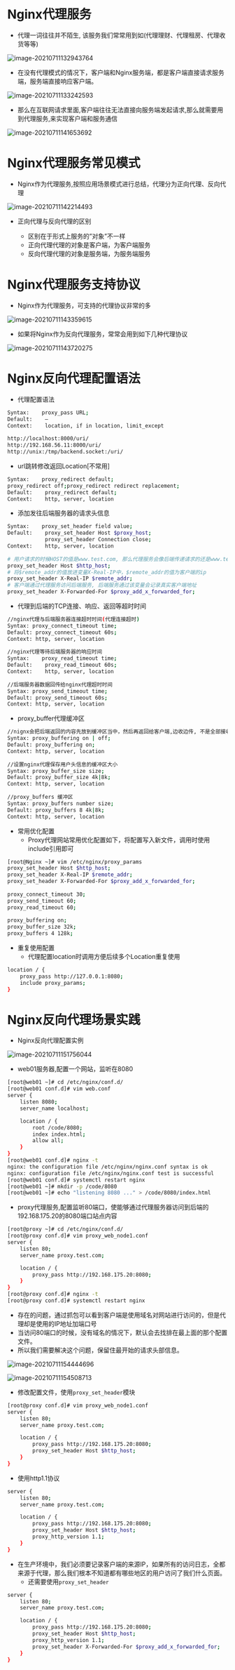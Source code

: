 # Nginx代理服务

- 代理一词往往并不陌生, 该服务我们常常用到如(代理理财、代理租房、代理收货等等)

![image-20210711132943764](Nginx%E5%8F%8D%E5%90%91%E4%BB%A3%E7%90%86/image-20210711132943764.png)

- 在没有代理模式的情况下，客户端和Nginx服务端，都是客户端直接请求服务端，服务端直接响应客户端。

![image-20210711133242593](Nginx%E5%8F%8D%E5%90%91%E4%BB%A3%E7%90%86/image-20210711133242593.png)

- 那么在互联网请求里面,客户端往往无法直接向服务端发起请求,那么就需要用到代理服务,来实现客户端和服务通信

![image-20210711141653692](Nginx%E5%8F%8D%E5%90%91%E4%BB%A3%E7%90%86/image-20210711141653692-16263957749png)

# Nginx代理服务常见模式

- Nginx作为代理服务,按照应用场景模式进行总结，代理分为正向代理、反向代理

![image-20210711142214493](Nginx%E5%8F%8D%E5%90%91%E4%BB%A3%E7%90%86/image-20210711142214493.png)

- 正向代理与反向代理的区别

	- 区别在于形式上服务的”对象”不一样
	- 正向代理代理的对象是客户端，为客户端服务
	- 反向代理代理的对象是服务端，为服务端服务

# Nginx代理服务支持协议

- Nginx作为代理服务，可支持的代理协议非常的多

![image-20210711143359615](Nginx%E5%8F%8D%E5%90%91%E4%BB%A3%E7%90%86/image-20210711143359615.png)

- 如果将Nginx作为反向代理服务，常常会用到如下几种代理协议

![image-20210711143720275](Nginx%E5%8F%8D%E5%90%91%E4%BB%A3%E7%90%86/image-20210711143720275.png)

# Nginx反向代理配置语法

- 代理配置语法

```bash
Syntax:    proxy_pass URL;
Default:    —
Context:    location, if in location, limit_except
 
http://localhost:8000/uri/
http://192.168.56.11:8000/uri/
http://unix:/tmp/backend.socket:/uri/
```

- url跳转修改返回Location[不常用]

```bash
Syntax:    proxy_redirect default;
proxy_redirect off;proxy_redirect redirect replacement;
Default:    proxy_redirect default;
Context:    http, server, location
```

- 添加发往后端服务器的请求头信息

```bash
Syntax:    proxy_set_header field value;
Default:    proxy_set_header Host $proxy_host;
            proxy_set_header Connection close;
Context:    http, server, location
 
# 用户请求的时候HOST的值是www.test.com, 那么代理服务会像后端传递请求的还是www.test.com
proxy_set_header Host $http_host;
# 将$remote_addr的值放进变量X-Real-IP中，$remote_addr的值为客户端的ip
proxy_set_header X-Real-IP $remote_addr;
# 客户端通过代理服务访问后端服务, 后端服务通过该变量会记录真实客户端地址
proxy_set_header X-Forwarded-For $proxy_add_x_forwarded_for;
```

- 代理到后端的TCP连接、响应、返回等超时时间

```bash
//nginx代理与后端服务器连接超时时间(代理连接超时)
Syntax: proxy_connect_timeout time;
Default: proxy_connect_timeout 60s;
Context: http, server, location
 
//nginx代理等待后端服务器的响应时间
Syntax:    proxy_read_timeout time;
Default:    proxy_read_timeout 60s;
Context:    http, server, location
 
//后端服务器数据回传给nginx代理超时时间
Syntax: proxy_send_timeout time;
Default: proxy_send_timeout 60s;
Context: http, server, location
```

- proxy_buffer代理缓冲区

```bash
//nignx会把后端返回的内容先放到缓冲区当中，然后再返回给客户端,边收边传, 不是全部接收完再传给客户端
Syntax: proxy_buffering on | off;
Default: proxy_buffering on;
Context: http, server, location
 
//设置nginx代理保存用户头信息的缓冲区大小
Syntax: proxy_buffer_size size;
Default: proxy_buffer_size 4k|8k;
Context: http, server, location
 
//proxy_buffers 缓冲区
Syntax: proxy_buffers number size;
Default: proxy_buffers 8 4k|8k;
Context: http, server, location
```

- 常用优化配置
  - Proxy代理网站常用优化配置如下，将配置写入新文件，调用时使用include引用即可

```bash
[root@Nginx ~]# vim /etc/nginx/proxy_params
proxy_set_header Host $http_host;
proxy_set_header X-Real-IP $remote_addr;
proxy_set_header X-Forwarded-For $proxy_add_x_forwarded_for;
 
proxy_connect_timeout 30;
proxy_send_timeout 60;
proxy_read_timeout 60;
 
proxy_buffering on;
proxy_buffer_size 32k;
proxy_buffers 4 128k;
```

- 重复使用配置
  - 代理配置location时调用方便后续多个Location重复使用

```bash
location / {
    proxy_pass http://127.0.0.1:8080;
    include proxy_params;
}
```

# Nginx反向代理场景实践

- Nginx反向代理配置实例

![image-20210711151756044](Nginx%E5%8F%8D%E5%90%91%E4%BB%A3%E7%90%86/image-20210711151756044.png)

- web01服务器,配置一个网站，监听在8080

```bash
[root@web01 ~]# cd /etc/nginx/conf.d/
[root@web01 conf.d]# vim web.conf
server {
    listen 8080;
    server_name localhost;

    location / {
        root /code/8080;
        index index.html;
        allow all;
    }
}
[root@web01 conf.d]# nginx -t
nginx: the configuration file /etc/nginx/nginx.conf syntax is ok
nginx: configuration file /etc/nginx/nginx.conf test is successful
[root@web01 conf.d]# systemctl restart nginx
[root@web01 ~]# mkdir -p /code/8080
[root@web01 ~]# echo "listening 8080 ..." > /code/8080/index.html
```

- proxy代理服务,配置监听80端口，使能够通过代理服务器访问到后端的192.168.175.20的8080端口站点内容

```bash
[root@proxy ~]# cd /etc/nginx/conf.d/
[root@proxy conf.d]# vim proxy_web_node1.conf
server {
    listen 80;
    server_name proxy.test.com;

    location / {
        proxy_pass http://192.168.175.20:8080;
    }
}
[root@proxy conf.d]# nginx -t
[root@proxy conf.d]# systemctl restart nginx
```

- 存在的问题，通过抓包可以看到客户端是使用域名对网站进行访问的，但是代理却是使用的IP地址加端口号
- 当访问80端口的时候，没有域名的情况下，默认会去找排在最上面的那个配置文件。
- 所以我们需要解决这个问题，保留住最开始的请求头部信息。

![image-20210711154444696](Nginx%E5%8F%8D%E5%90%91%E4%BB%A3%E7%90%86/image-20210711154444696.png)

![image-20210711154508713](Nginx%E5%8F%8D%E5%90%91%E4%BB%A3%E7%90%86/image-20210711154508713.png)

- 修改配置文件，使用`proxy_set_header`模块

```bash
[root@proxy conf.d]# vim proxy_web_node1.conf
server {
    listen 80;
    server_name proxy.test.com;

    location / {
        proxy_pass http://192.168.175.20:8080;
        proxy_set_header Host $http_host;
    }
}
```

- 使用http1.1协议

```bash
server {
    listen 80;
    server_name proxy.test.com;

    location / {
        proxy_pass http://192.168.175.20:8080;
        proxy_set_header Host $http_host;
        proxy_http_version 1.1;
    }
}
```

- 在生产环境中，我们必须要记录客户端的来源IP，如果所有的访问日志，全都来源于代理，那么我们根本不知道都有哪些地区的用户访问了我们什么页面。
  - 还需要使用`proxy_set_header`

```bash
server {
    listen 80;
    server_name proxy.test.com;

    location / {
        proxy_pass http://192.168.175.20:8080;
        proxy_set_header Host $http_host;
        proxy_http_version 1.1;
        proxy_set_header X-Forwarded-For $proxy_add_x_forwarded_for;
    }
}
```

